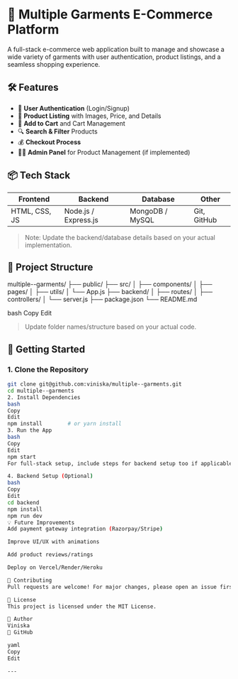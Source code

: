 # 👕 Multiple Garments E-Commerce Platform

A full-stack e-commerce web application built to manage and showcase a wide variety of garments with user authentication, product listings, and a seamless shopping experience.

## 🛠️ Features

- 🔐 **User Authentication** (Login/Signup)
- 👗 **Product Listing** with Images, Price, and Details
- 🛒 **Add to Cart** and Cart Management
- 🔍 **Search & Filter** Products
- 💰 **Checkout Process**
- 🧑‍💼 **Admin Panel** for Product Management (if implemented)

## 📦 Tech Stack

| Frontend      | Backend       | Database       | Other         |
|---------------|---------------|----------------|---------------|
| HTML, CSS, JS | Node.js / Express.js | MongoDB / MySQL | Git, GitHub |

> Note: Update the backend/database details based on your actual implementation.

## 📁 Project Structure

multiple--garments/
├── public/
├── src/
│ ├── components/
│ ├── pages/
│ ├── utils/
│ └── App.js
├── backend/
│ ├── routes/
│ ├── controllers/
│ └── server.js
├── package.json
└── README.md

bash
Copy
Edit

> Update folder names/structure based on your actual code.

## 🚀 Getting Started

### 1. Clone the Repository

```bash
git clone git@github.com:viniska/multiple--garments.git
cd multiple--garments
2. Install Dependencies
bash
Copy
Edit
npm install        # or yarn install
3. Run the App
bash
Copy
Edit
npm start
For full-stack setup, include steps for backend setup too if applicable.

4. Backend Setup (Optional)
bash
Copy
Edit
cd backend
npm install
npm run dev
💡 Future Improvements
Add payment gateway integration (Razorpay/Stripe)

Improve UI/UX with animations

Add product reviews/ratings

Deploy on Vercel/Render/Heroku

🙌 Contributing
Pull requests are welcome! For major changes, please open an issue first to discuss what you would like to change.

📄 License
This project is licensed under the MIT License.

👤 Author
Viniska
🔗 GitHub

yaml
Copy
Edit

---







